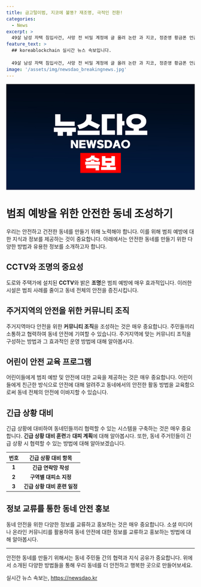 ```yaml
---
title: 금고털이범, 지코에 불똥? 재조명, 극적인 전환!
categories:
  - News
excerpt: >
  49살 남성 자택 침입사건, 사망 전 비밀 계정에 글 올려 논란 과 지코, 정준영 황금폰 언급 논란 등 최근 논란에 대한 요약입니다.
feature_text: >
  ## koreablockchain 실시간 뉴스 속보입니다.

  49살 남성 자택 침입사건, 사망 전 비밀 계정에 글 올려 논란 과 지코, 정준영 황금폰 언급 논란 등 최근 논란에 대한 요약입니다.
image: '/assets/img/newsdao_breakingnews.jpg'
---
```


<p><img src="/assets/img/newsdao_breakingnews.jpg" alt="koreablockchain 속보" /></p>

<h1>범죄 예방을 위한 안전한 동네 조성하기</h1>

<p data-ke-size="size16">우리는 안전하고 건전한 동네를 만들기 위해 노력해야 합니다. 이를 위해 범죄 예방에 대한 지식과 정보를 제공하는 것이 중요합니다. 아래에서는 안전한 동네를 만들기 위한 다양한 방법과 유용한 정보를 소개하고자 합니다.</p>

<h2 data-ke-size="size26">CCTV와 조명의 중요성</h2>

<p data-ke-size="size16">도로와 주택가에 설치된 <b>CCTV</b>와 밝은 <b>조명</b>은 범죄 예방에 매우 효과적입니다. 이러한 시설은 범죄 사례를 줄이고 동네 전체의 안전을 증진시킵니다.</p>

<h2 data-ke-size="size26">주거지역의 안전을 위한 커뮤니티 조직</h2>

<p data-ke-size="size16">주거지역마다 안전을 위한 <b>커뮤니티 조직</b>을 조성하는 것은 매우 중요합니다. 주민들끼리 소통하고 협력하여 동네 안전에 기여할 수 있습니다. 주거지역에 맞는 커뮤니티 조직을 구성하는 방법과 그 효과적인 운영 방법에 대해 알아봅시다.</p>

<h2 data-ke-size="size26">어린이 안전 교육 프로그램</h2>

<p data-ke-size="size16">어린이들에게 범죄 예방 및 안전에 대한 교육을 제공하는 것은 매우 중요합니다. 어린이들에게 친근한 방식으로 안전에 대해 알려주고 동네에서의 안전한 활동 방법을 교육함으로써 동네 전체의 안전에 이바지할 수 있습니다.</p>

<h2 data-ke-size="size26">긴급 상황 대비</h2>

<p data-ke-size="size16">긴급 상황에 대비하여 동네민들끼리 협력할 수 있는 시스템을 구축하는 것은 매우 중요합니다. <b>긴급 상황 대비 훈련</b>과 <b>대피 계획</b>에 대해 알아봅시다. 또한, 동네 주거민들이 긴급 상황 시 협력할 수 있는 방법에 대해 알아보겠습니다.</p>

<table>
  <thead>
    <tr>
      <th style="text-align: center;">번호</th>
      <th style="text-align: center;">긴급 상황 대비 항목</th>
    </tr>
  </thead>
  <tbody>
    <tr>
      <td style="text-align: center; height: 17px;"><b>1</b></td>
      <td style="text-align: center; height: 17px;"><b>긴급 연락망 작성</b></td>
    </tr>
    <tr>
      <td style="text-align: center; height: 17px;"><b>2</b></td>
      <td style="text-align: center; height: 17px;"><b>구역별 대피소 지정</b></td>
    </tr>
    <tr>
      <td style="text-align: center; height: 17px;"><b>3</b></td>
      <td style="text-align: center; height: 17px;"><b>긴급 상황 대비 훈련 일정</b></td>
    </tr>
  </tbody>
</table>

<h2 data-ke-size="size26">정보 교류를 통한 동네 안전 홍보</h2>

<p data-ke-size="size16">동네 안전을 위한 다양한 정보를 교류하고 홍보하는 것은 매우 중요합니다. 소셜 미디어나 온라인 커뮤니티를 활용하여 동네 안전에 대한 정보를 교류하고 홍보하는 방법에 대해 알아봅시다.</p>

<hr>

<p data-ke-size="size16">안전한 동네를 만들기 위해서는 동네 주민들 간의 협력과 지식 공유가 중요합니다. 위에서 소개된 다양한 방법들을 통해 우리 동네를 더 안전하고 행복한 곳으로 만들어보세요.</p>
실시간 뉴스 속보는, <a href="https://newsdao.kr" rel="dofollow">https://newsdao.kr</a>


